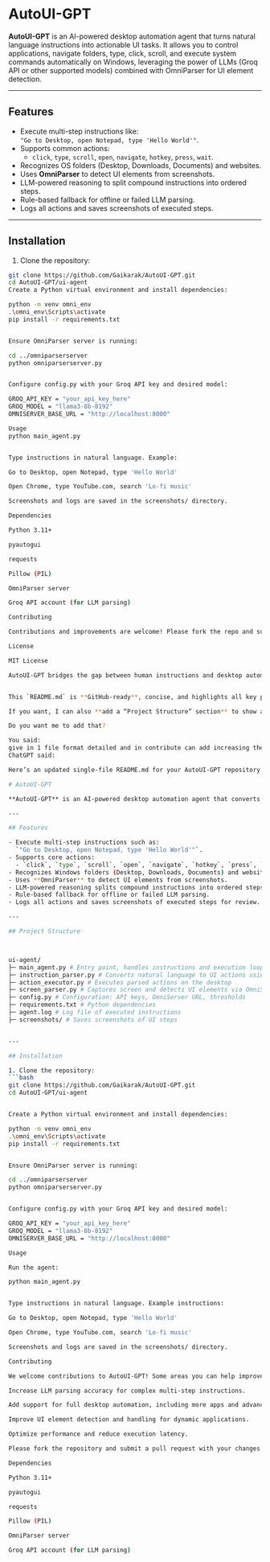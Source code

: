 # AutoUI-GPT

**AutoUI-GPT** is an AI-powered desktop automation agent that turns natural language instructions into actionable UI tasks. It allows you to control applications, navigate folders, type, click, scroll, and execute system commands automatically on Windows, leveraging the power of LLMs (Groq API or other supported models) combined with OmniParser for UI element detection.

---

## Features

- Execute multi-step instructions like:  
  `"Go to Desktop, open Notepad, type 'Hello World'"`.
- Supports common actions:
  - `click`, `type`, `scroll`, `open`, `navigate`, `hotkey`, `press`, `wait`.
- Recognizes OS folders (Desktop, Downloads, Documents) and websites.
- Uses **OmniParser** to detect UI elements from screenshots.
- LLM-powered reasoning to split compound instructions into ordered steps.
- Rule-based fallback for offline or failed LLM parsing.
- Logs all actions and saves screenshots of executed steps.

---

## Installation

1. Clone the repository:
```bash
git clone https://github.com/Gaikarak/AutoUI-GPT.git
cd AutoUI-GPT/ui-agent
Create a Python virtual environment and install dependencies:

python -m venv omni_env
.\omni_env\Scripts\activate
pip install -r requirements.txt


Ensure OmniParser server is running:

cd ../omniparserserver
python omniparserserver.py


Configure config.py with your Groq API key and desired model:

GROQ_API_KEY = "your_api_key_here"
GROQ_MODEL = "llama3-8b-8192"
OMNISERVER_BASE_URL = "http://localhost:8000"

Usage
python main_agent.py


Type instructions in natural language. Example:

Go to Desktop, open Notepad, type 'Hello World'

Open Chrome, type YouTube.com, search 'Lo-fi music'

Screenshots and logs are saved in the screenshots/ directory.

Dependencies

Python 3.11+

pyautogui

requests

Pillow (PIL)

OmniParser server

Groq API account (for LLM parsing)

Contributing

Contributions and improvements are welcome! Please fork the repo and submit a pull request.

License

MIT License

AutoUI-GPT bridges the gap between human instructions and desktop automation, making repetitive tasks smarter and faster.


This `README.md` is **GitHub-ready**, concise, and highlights all key points about the project.  

If you want, I can also **add a “Project Structure” section** to show all files and their roles for better clarity. This helps anyone who clones your repo understand the workflow immediately.  

Do you want me to add that?

You said:
give in 1 file format detailed and in contribute can add increasing the accuracy for the llm and also making the whole desktop automated
ChatGPT said:

Here’s an updated single-file README.md for your AutoUI-GPT repository with detailed info, including an enhanced Contributing section reflecting LLM improvements and full desktop automation:

# AutoUI-GPT

**AutoUI-GPT** is an AI-powered desktop automation agent that converts natural language instructions into actionable UI tasks. It allows you to control applications, navigate folders, type, click, scroll, and execute system commands automatically on Windows, leveraging LLMs (Groq API or other supported models) combined with OmniParser for UI element detection.

---

## Features

- Execute multi-step instructions such as:  
  `"Go to Desktop, open Notepad, type 'Hello World'"`.
- Supports core actions:
  - `click`, `type`, `scroll`, `open`, `navigate`, `hotkey`, `press`, `wait`.
- Recognizes Windows folders (Desktop, Downloads, Documents) and websites.
- Uses **OmniParser** to detect UI elements from screenshots.
- LLM-powered reasoning splits compound instructions into ordered steps.
- Rule-based fallback for offline or failed LLM parsing.
- Logs all actions and saves screenshots of executed steps for review.

---

## Project Structure



ui-agent/
├─ main_agent.py # Entry point, handles instructions and execution loop
├─ instruction_parser.py # Converts natural language to UI actions using LLM
├─ action_executor.py # Executes parsed actions on the desktop
├─ screen_parser.py # Captures screen and detects UI elements via OmniServer
├─ config.py # Configuration: API keys, OmniServer URL, thresholds
├─ requirements.txt # Python dependencies
├─ agent.log # Log file of executed instructions
├─ screenshots/ # Saves screenshots of UI steps


---

## Installation

1. Clone the repository:
```bash
git clone https://github.com/Gaikarak/AutoUI-GPT.git
cd AutoUI-GPT/ui-agent


Create a Python virtual environment and install dependencies:

python -m venv omni_env
.\omni_env\Scripts\activate
pip install -r requirements.txt


Ensure OmniParser server is running:

cd ../omniparserserver
python omniparserserver.py


Configure config.py with your Groq API key and desired model:

GROQ_API_KEY = "your_api_key_here"
GROQ_MODEL = "llama3-8b-8192"
OMNISERVER_BASE_URL = "http://localhost:8000"

Usage

Run the agent:

python main_agent.py


Type instructions in natural language. Example instructions:

Go to Desktop, open Notepad, type 'Hello World'

Open Chrome, type YouTube.com, search 'Lo-fi music'

Screenshots and logs are saved in the screenshots/ directory.

Contributing

We welcome contributions to AutoUI-GPT! Some areas you can help improve:

Increase LLM parsing accuracy for complex multi-step instructions.

Add support for full desktop automation, including more apps and advanced workflows.

Improve UI element detection and handling for dynamic applications.

Optimize performance and reduce execution latency.

Please fork the repository and submit a pull request with your changes.

Dependencies

Python 3.11+

pyautogui

requests

Pillow (PIL)

OmniParser server

Groq API account (for LLM parsing)

